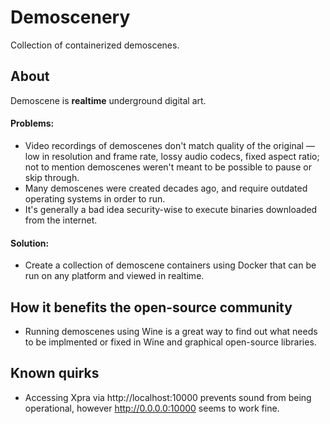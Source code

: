 # Demoscenery

Collection of containerized demoscenes.


## About

Demoscene is **realtime** underground digital art.

#### Problems:
 - Video recordings of demoscenes don't match quality of the original — low in resolution and frame rate, lossy audio codecs, fixed aspect ratio; not to mention demoscenes weren't meant to be possible to pause or skip through.
 - Many demoscenes were created decades ago, and require outdated operating systems in order to run.
 - It's generally a bad idea security-wise to execute binaries downloaded from the internet.
#### Solution:
 - Create a collection of demoscene containers using Docker that can be run on any platform and viewed in realtime.


## How it benefits the open-source community

 - Running demoscenes using Wine is a great way to find out what needs to be implmented or fixed in Wine and graphical open-source libraries.


## Known quirks

- Accessing Xpra via http://localhost:10000 prevents sound from being operational, however http://0.0.0.0:10000 seems to work fine.
